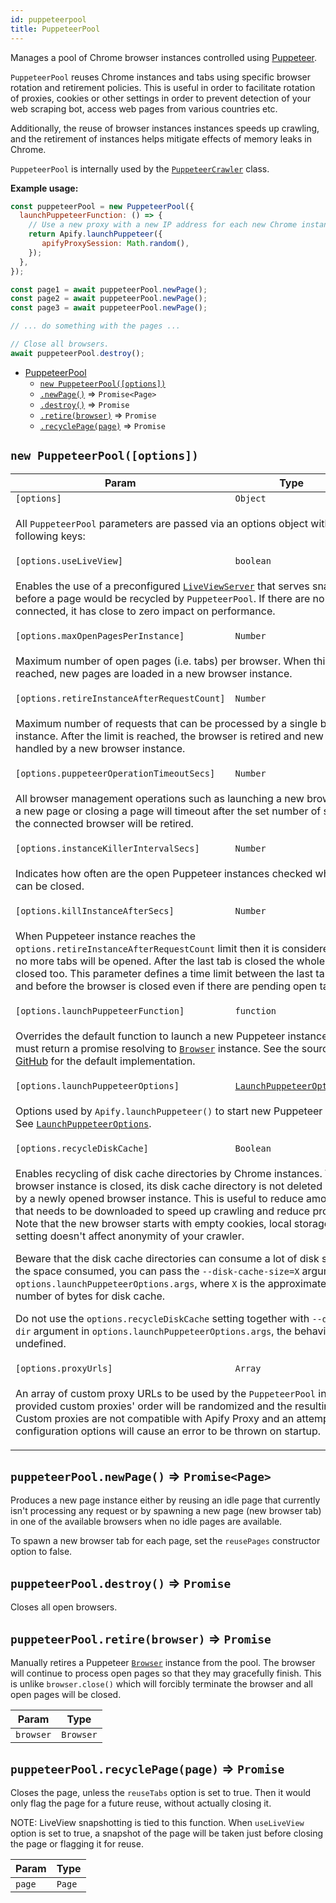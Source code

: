 ```yaml
---
id: puppeteerpool
title: PuppeteerPool
---
```

<a name="PuppeteerPool"></a>

Manages a pool of Chrome browser instances controlled using
<a href="https://github.com/GoogleChrome/puppeteer" target="_blank">Puppeteer</a>.

`PuppeteerPool` reuses Chrome instances and tabs using specific browser rotation and retirement policies.
This is useful in order to facilitate rotation of proxies, cookies
or other settings in order to prevent detection of your web scraping bot,
access web pages from various countries etc.

Additionally, the reuse of browser instances instances speeds up crawling,
and the retirement of instances helps mitigate effects of memory leaks in Chrome.

`PuppeteerPool` is internally used by the [`PuppeteerCrawler`](puppeteercrawler) class.

**Example usage:**

```javascript
const puppeteerPool = new PuppeteerPool({
  launchPuppeteerFunction: () => {
    // Use a new proxy with a new IP address for each new Chrome instance
    return Apify.launchPuppeteer({
       apifyProxySession: Math.random(),
    });
  },
});

const page1 = await puppeteerPool.newPage();
const page2 = await puppeteerPool.newPage();
const page3 = await puppeteerPool.newPage();

// ... do something with the pages ...

// Close all browsers.
await puppeteerPool.destroy();
```


* [PuppeteerPool](puppeteerpool)
    * [`new PuppeteerPool([options])`](#new_PuppeteerPool_new)
    * [`.newPage()`](#PuppeteerPool+newPage) ⇒ `Promise<Page>`
    * [`.destroy()`](#PuppeteerPool+destroy) ⇒ `Promise`
    * [`.retire(browser)`](#PuppeteerPool+retire) ⇒ `Promise`
    * [`.recyclePage(page)`](#PuppeteerPool+recyclePage) ⇒ `Promise`

<a name="new_PuppeteerPool_new"></a>

## `new PuppeteerPool([options])`
<table>
<thead>
<tr>
<th>Param</th><th>Type</th><th>Default</th>
</tr>
</thead>
<tbody>
<tr>
<td><code>[options]</code></td><td><code>Object</code></td><td></td>
</tr>
<tr>
<td colspan="3"><p>All <code>PuppeteerPool</code> parameters are passed
  via an options object with the following keys:</p>
</td></tr><tr>
<td><code>[options.useLiveView]</code></td><td><code>boolean</code></td><td></td>
</tr>
<tr>
<td colspan="3"><p>Enables the use of a preconfigured <a href="liveviewserver"><code>LiveViewServer</code></a> that serves snapshots
  just before a page would be recycled by <code>PuppeteerPool</code>. If there are no clients
  connected, it has close to zero impact on performance.</p>
</td></tr><tr>
<td><code>[options.maxOpenPagesPerInstance]</code></td><td><code>Number</code></td><td><code>50</code></td>
</tr>
<tr>
<td colspan="3"><p>Maximum number of open pages (i.e. tabs) per browser. When this limit is reached, new pages are loaded in a new browser instance.</p>
</td></tr><tr>
<td><code>[options.retireInstanceAfterRequestCount]</code></td><td><code>Number</code></td><td><code>100</code></td>
</tr>
<tr>
<td colspan="3"><p>Maximum number of requests that can be processed by a single browser instance.
  After the limit is reached, the browser is retired and new requests are
  handled by a new browser instance.</p>
</td></tr><tr>
<td><code>[options.puppeteerOperationTimeoutSecs]</code></td><td><code>Number</code></td><td><code>15</code></td>
</tr>
<tr>
<td colspan="3"><p>All browser management operations such as launching a new browser, opening a new page
  or closing a page will timeout after the set number of seconds and the connected
  browser will be retired.</p>
</td></tr><tr>
<td><code>[options.instanceKillerIntervalSecs]</code></td><td><code>Number</code></td><td><code>60</code></td>
</tr>
<tr>
<td colspan="3"><p>Indicates how often are the open Puppeteer instances checked whether they can be closed.</p>
</td></tr><tr>
<td><code>[options.killInstanceAfterSecs]</code></td><td><code>Number</code></td><td><code>300</code></td>
</tr>
<tr>
<td colspan="3"><p>When Puppeteer instance reaches the <code>options.retireInstanceAfterRequestCount</code> limit then
  it is considered retired and no more tabs will be opened. After the last tab is closed the
  whole browser is closed too. This parameter defines a time limit between the last tab was opened and
  before the browser is closed even if there are pending open tabs.</p>
</td></tr><tr>
<td><code>[options.launchPuppeteerFunction]</code></td><td><code>function</code></td><td></td>
</tr>
<tr>
<td colspan="3"><p>Overrides the default function to launch a new Puppeteer instance.
  The function must return a promise resolving to
  <a href="https://github.com/GoogleChrome/puppeteer/blob/master/docs/api.md#class-browser"><code>Browser</code></a> instance.
  See the source code on
  <a href="https://github.com/apifytech/apify-js/blob/master/src/puppeteer_pool.js#L28" target="_blank">GitHub</a>
  for the default implementation.</p>
</td></tr><tr>
<td><code>[options.launchPuppeteerOptions]</code></td><td><code><a href="../typedefs/launchpuppeteeroptions">LaunchPuppeteerOptions</a></code></td><td></td>
</tr>
<tr>
<td colspan="3"><p>Options used by <code>Apify.launchPuppeteer()</code> to start new Puppeteer instances.
  See <a href="../typedefs/launchpuppeteeroptions"><code>LaunchPuppeteerOptions</code></a>.</p>
</td></tr><tr>
<td><code>[options.recycleDiskCache]</code></td><td><code>Boolean</code></td><td><code>false</code></td>
</tr>
<tr>
<td colspan="3"><p>Enables recycling of disk cache directories by Chrome instances.
  When a browser instance is closed, its disk cache directory is not deleted but it&#39;s used by a newly opened browser instance.
  This is useful to reduce amount of data that needs to be downloaded to speed up crawling and reduce proxy usage.
  Note that the new browser starts with empty cookies, local storage etc. so this setting doesn&#39;t affect anonymity of your crawler.</p>
<p>  Beware that the disk cache directories can consume a lot of disk space.
  To limit the space consumed, you can pass the <code>--disk-cache-size=X</code> argument to <code>options.launchPuppeteerOptions.args</code>,
  where <code>X</code> is the approximate maximum number of bytes for disk cache.</p>
<p>  Do not use the <code>options.recycleDiskCache</code> setting together with <code>--disk-cache-dir</code>
  argument in <code>options.launchPuppeteerOptions.args</code>, the behavior is undefined.</p>
</td></tr><tr>
<td><code>[options.proxyUrls]</code></td><td><code>Array<String></code></td><td></td>
</tr>
<tr>
<td colspan="3"><p>An array of custom proxy URLs to be used by the <code>PuppeteerPool</code> instance.
  The provided custom proxies&#39; order will be randomized and the resulting list rotated.
  Custom proxies are not compatible with Apify Proxy and an attempt to use both
  configuration options will cause an error to be thrown on startup.</p>
</td></tr></tbody>
</table>
<a name="PuppeteerPool+newPage"></a>

## `puppeteerPool.newPage()` ⇒ `Promise<Page>`
Produces a new page instance either by reusing an idle page that currently isn't processing
any request or by spawning a new page (new browser tab) in one of the available
browsers when no idle pages are available.

To spawn a new browser tab for each page, set the `reusePages` constructor option to false.

<a name="PuppeteerPool+destroy"></a>

## `puppeteerPool.destroy()` ⇒ `Promise`
Closes all open browsers.

<a name="PuppeteerPool+retire"></a>

## `puppeteerPool.retire(browser)` ⇒ `Promise`
Manually retires a Puppeteer
<a href="https://pptr.dev/#?product=Puppeteer&show=api-class-browser" target="_blank"><code>Browser</code></a>
instance from the pool. The browser will continue to process open pages so that they may gracefully finish.
This is unlike `browser.close()` which will forcibly terminate the browser and all open pages will be closed.

<table>
<thead>
<tr>
<th>Param</th><th>Type</th>
</tr>
</thead>
<tbody>
<tr>
<td><code>browser</code></td><td><code>Browser</code></td>
</tr>
<tr>
</tr></tbody>
</table>
<a name="PuppeteerPool+recyclePage"></a>

## `puppeteerPool.recyclePage(page)` ⇒ `Promise`
Closes the page, unless the `reuseTabs` option is set to true.
Then it would only flag the page for a future reuse, without actually closing it.

NOTE: LiveView snapshotting is tied to this function. When `useLiveView` option
is set to true, a snapshot of the page will be taken just before closing the page
or flagging it for reuse.

<table>
<thead>
<tr>
<th>Param</th><th>Type</th>
</tr>
</thead>
<tbody>
<tr>
<td><code>page</code></td><td><code>Page</code></td>
</tr>
<tr>
</tr></tbody>
</table>
